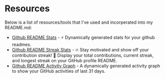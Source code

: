 # Resources

Below is a list of resources/tools that I've used and incorperated into my README.md:

- [Github README Stats](https://github.com/anuraghazra/github-readme-stats) - ⚡ Dynamically generated stats for your github readmes.
- [Github README Streak Stats](https://github.com/DenverCoder1/github-readme-streak-stats) - 🔥 Stay motivated and show off your contribution streak! 🌟 Display your total contributions, current streak, and longest streak on your GitHub profile README.
- [Github README Activity Graph](https://github.com/ashutosh00710/github-readme-activity-graph) - A dynamically generated activity graph to show your GitHub activities of last 31 days.
